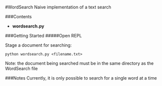 #WordSearch 
Naive implementation of a text search

###Contents
- __wordsearch.py__

###Getting Started
#####Open REPL

Stage a document for searching:

```
python wordsearch.py <filename.txt>
``` 

Note: the document being searched must be in the same directory as the WordSearch file

###Notes
Currently, it is only possible to search for a single word at a time